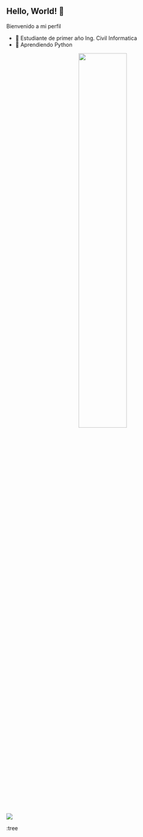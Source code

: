 ## Hello, World! 👋

Bienvenido a mi perfil
- :seedling: Estudiante de primer año Ing. Civil Informatica
- :snake: Aprendiendo Python

<div align="center">
  <img width = "50%" src="https://media.giphy.com/media/v1.Y2lkPTc5MGI3NjExMXAycGVkbjE4ZnVwbDBtdmZ5OWlzMzdsMnMzcGd4cDFzcTduc2VlOSZlcD12MV9naWZzX3NlYXJjaCZjdD1n/XCsuZw0hWj8B2/giphy.gif">
</div>

## 
![](https://api.visitorbadge.io/api/VisitorHit?user=ClaudiOoOo0&repo=github-visitors-badge&countColor=%#00FFFF)

:tree
